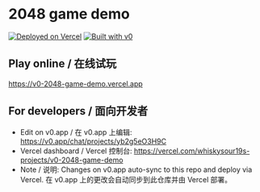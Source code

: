 # 2048 game demo

[![Deployed on Vercel](https://img.shields.io/badge/Deployed%20on-Vercel-black?style=for-the-badge&logo=vercel)](https://vercel.com/whiskysour19s-projects/v0-2048-game-demo)
[![Built with v0](https://img.shields.io/badge/Built%20with-v0.app-black?style=for-the-badge)](https://v0.app/chat/projects/yb2g5eO3H9C)

## Play online / 在线试玩

https://v0-2048-game-demo.vercel.app

## For developers / 面向开发者

- Edit on v0.app / 在 v0.app 上编辑: https://v0.app/chat/projects/yb2g5eO3H9C
- Vercel dashboard / Vercel 控制台: https://vercel.com/whiskysour19s-projects/v0-2048-game-demo
- Note / 说明: Changes on v0.app auto-sync to this repo and deploy via Vercel. 在 v0.app 上的更改会自动同步到此仓库并由 Vercel 部署。
